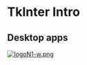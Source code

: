 # TkInter Intro
## Desktop apps 

[![logoN1-w.png](https://i.postimg.cc/bvwkKP8Y/logoN1-w.png)](https://github.com/Hec98)
